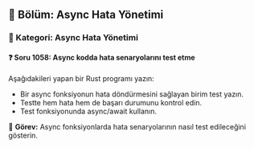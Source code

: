 ## 📘 Bölüm: Async Hata Yönetimi
### 🔹 Kategori: Async Hata Yönetimi
#### ❓ Soru 1058: Async kodda hata senaryolarını test etme

Aşağıdakileri yapan bir Rust programı yazın:

- Bir async fonksiyonun hata döndürmesini sağlayan birim test yazın.
- Testte hem hata hem de başarı durumunu kontrol edin.
- Test fonksiyonunda async/await kullanın.

🔧 **Görev:** Async fonksiyonlarda hata senaryolarının nasıl test edileceğini gösterin.
